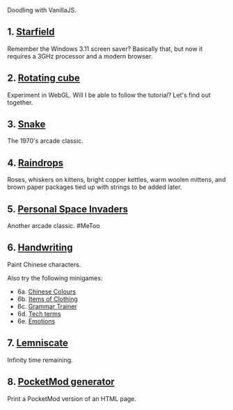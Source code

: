 Doodling with VanillaJS.


## 1. [Starfield](001-starfield.html)
Remember the Windows 3.11 screen saver? Basically that, but now it requires a 3GHz processor and a modern browser.

## 2. [Rotating cube](002-cube.html)
Experiment in WebGL. Will I be able to follow the tutorial? Let's find out together.

## 3. [Snake](003-snake.html)
The 1970's arcade classic.

## 4. [Raindrops](004-raindrops.html)
Roses, whiskers on kittens, bright copper kettles, warm woolen mittens, and brown paper packages tied up with strings to be added later.

## 5. [Personal Space Invaders](005-space-invaders.html)
Another arcade classic.  #MeToo

## 6. [Handwriting](006-paint.html)
Paint Chinese characters.

Also try the following minigames:

* 6a. [Chinese Colours](006a-colours.html)
* 6b. [Items of Clothing](006b-clothing.html)
* 6c. [Grammar Trainer](006c-grammar.html)
* 6d. [Tech terms](006d-tech.html)
* 6e. [Emotions](006e-emotions.html)

## 7. [Lemniscate](007-lemniscate.html)
Infinity time remaining.

## 8. [PocketMod generator](008-pocketmod.html)
Print a PocketMod version of an HTML page.
